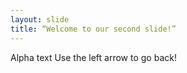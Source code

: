 ```yaml
---
layout: slide
title: “Welcome to our second slide!”
---
```

Alpha text
Use the left arrow to go back!
